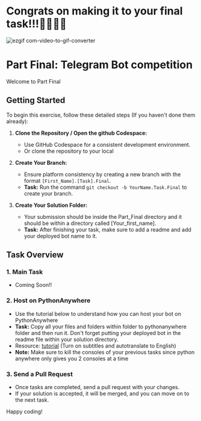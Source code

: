 # Congrats on making it to your final task!!!🎊🎉🎊🎉

![ezgif com-video-to-gif-converter](https://github.com/RealEskalate/Remote-G4-Telegram-Bot-Learning-Path/assets/62964622/a9456982-34f6-4b0e-9baf-62b758cc89f9)

# Part Final: Telegram Bot competition  

Welcome to Part Final

## Getting Started

To begin this exercise, follow these detailed steps (If you haven't done them already):

1. **Clone the Repository / Open the github Codespace:**
   - Use GitHub Codespace for a consistent development environment.
   - Or clone the repository to your local 

2. **Create Your Branch:**
   - Ensure platform consistency by creating a new branch with the format `[First_Name].[Task].Final`.
   - **Task:** Run the command `git checkout -b YourName.Task.Final` to create your branch.

3. **Create Your Solution Folder:**
   - Your submission should be inside the Part_Final directory and it should be within a directory called [Your_first_name].
   - **Task:** After finishing your task, make sure to add a readme and add your deployed bot name to it.

## Task Overview

### 1. Main Task
   - Coming Soon!!
  
### 2. Host on PythonAnywhere
   - Use the tutorial below to understand how you can host your bot on PythonAnywhere
   - **Task:** Copy all your files and folders within folder to pythonanywhere folder and then run it. Don't forget putting your deployed bot in the readme file within your solution directory.
   - Resource: [tutorial](https://youtu.be/mYlM4RWTHnk) (Turn on subtitles and autotranslate to English)
   - **Note:**  Make sure to kill the consoles of your previous tasks since python anywhere only gives you 2 consoles at a time
     
### 3. Send a Pull Request
   - Once tasks are completed, send a pull request with your changes.
   - If your solution is accepted, it will be merged, and you can move on to the next task.

Happy coding!
